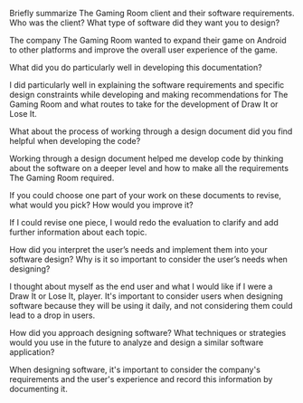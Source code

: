 Briefly summarize The Gaming Room client and their software requirements. Who was the client? What type of software did they want you to design?

The company The Gaming Room wanted to expand their game on Android to other platforms and improve the overall user experience of the game.

What did you do particularly well in developing this documentation?

I did particularly well in explaining the software requirements and specific design constraints while developing and making recommendations for The Gaming Room and what routes to take for the development of Draw It or Lose It.

What about the process of working through a design document did you find helpful when developing the code?

Working through a design document helped me develop code by thinking about the software on a deeper level and how to make all the requirements The Gaming Room required.

If you could choose one part of your work on these documents to revise, what would you pick? How would you improve it?

If I could revise one piece, I would redo the evaluation to clarify and add further information about each topic.

How did you interpret the user’s needs and implement them into your software design? Why is it so important to consider the user’s needs when designing?

I thought about myself as the end user and what I would like if I were a Draw It or Lose It, player. It's important to consider users when designing software because they will be using it daily, and not considering them could lead to a drop in users.


How did you approach designing software? What techniques or strategies would you use in the future to analyze and design a similar software application?

When designing software, it's important to consider the company's requirements and the user's experience and record this information by documenting it.
